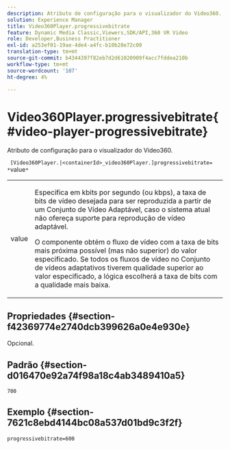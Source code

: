 ```yaml
---
description: Atributo de configuração para o visualizador do Video360.
solution: Experience Manager
title: Video360Player.progressivebitrate
feature: Dynamic Media Classic,Viewers,SDK/API,360 VR Video
role: Developer,Business Practitioner
exl-id: a253ef01-19ae-4de4-a4fc-b10b28e72c00
translation-type: tm+mt
source-git-commit: b4344397f82eb7d2d61020909f4acc7fddea210b
workflow-type: tm+mt
source-wordcount: '107'
ht-degree: 4%

---
```


# Video360Player.progressivebitrate{#video-player-progressivebitrate}

Atributo de configuração para o visualizador do Video360.

` [Video360Player.|<containerId>_video360Player.]progressivebitrate= *`value`*`

<table id="table_C616483932C2482CA9794DDD7313FD7C"> 
 <tbody> 
  <tr> 
   <td colname="col1"> <p> <span class="codeph"> value</span> </p> </td> 
   <td colname="col2"> <p> Especifica em kbits por segundo (ou kbps), a taxa de bits de vídeo desejada para ser reproduzida a partir de um Conjunto de Vídeo Adaptável, caso o sistema atual não ofereça suporte para reprodução de vídeo adaptável. </p> <p>O componente obtém o fluxo de vídeo com a taxa de bits mais próxima possível (mas não superior) do valor especificado. Se todos os fluxos de vídeo no Conjunto de vídeos adaptativos tiverem qualidade superior ao valor especificado, a lógica escolherá a taxa de bits com a qualidade mais baixa. </p> </td> 
  </tr> 
 </tbody> 
</table>

## Propriedades {#section-f42369774e2740dcb399626a0e4e930e}

Opcional.

## Padrão {#section-d016470e92a74f98a18c4ab3489410a5}

`700`

## Exemplo {#section-7621c8ebd4144bc08a537d01bd9c3f2f}

```
progressivebitrate=600
```
